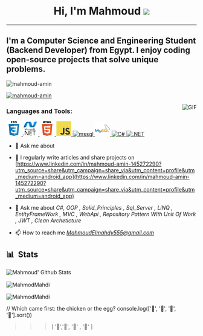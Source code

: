 
<h1 align="center">Hi, I'm Mahmoud  <img width="30px" src="https://media.tenor.com/images/3b388fe03da271d2674faf85eb7c3fcd/tenor.gif" /></h1><hr>

## I'm a Computer Science and Engineering Student (Backend Developer) from Egypt. I enjoy coding open-source projects that solve unique problems.
<p align="left"> <img src="https://komarev.com/ghpvc/?username=MahmodMahdi&label=Profile%20views&color=0e75b6&style=flat" alt="mahmoud-amin" /> </p>
<p align="left"> <a href="https://github.com/ryo-ma/github-profile-trophy"><img src="https://github-profile-trophy.vercel.app/?username=MahmodMahdi" alt="mahmoud-amin" /></a> </p>
<img align="right" alt="GIF" height="160px" src="https://media.giphy.com/media/du3J3cXyzhj75IOgvA/giphy.gif" />










<h3 align="left">Languages and Tools:</h3>
<p align="left"> <a href="https://www.w3schools.com/css/" target="_blank" rel="noreferrer"> <img src="https://raw.githubusercontent.com/devicons/devicon/master/icons/css3/css3-original-wordmark.svg" alt="css3" width="40" height="40"/> </a> <a href="https://dotnet.microsoft.com/" target="_blank" rel="noreferrer"> <img src="https://raw.githubusercontent.com/devicons/devicon/master/icons/dot-net/dot-net-original-wordmark.svg" alt="dotnet" width="40" height="40"/> </a>  <a href="https://www.w3.org/html/" target="_blank" rel="noreferrer"> <img src="https://raw.githubusercontent.com/devicons/devicon/master/icons/html5/html5-original-wordmark.svg" alt="html5" width="40" height="40"/> </a> <a href="https://developer.mozilla.org/en-US/docs/Web/JavaScript" target="_blank" rel="noreferrer"> <img src="https://raw.githubusercontent.com/devicons/devicon/master/icons/javascript/javascript-original.svg" alt="javascript" width="40" height="40"/> </a>  <a href="https://www.microsoft.com/en-us/sql-server" target="_blank" rel="noreferrer"> <img src="https://www.svgrepo.com/show/303229/microsoft-sql-server-logo.svg" alt="mssql" width="40" height="40"/> </a> <a href="https://www.mysql.com/" target="_blank" rel="noreferrer"> <img src="https://raw.githubusercontent.com/devicons/devicon/master/icons/mysql/mysql-original-wordmark.svg" alt="mysql" width="40" height="40"/> </a> 
<a href="https://learn.microsoft.com/en-us/dotnet/csharp/tour-of-csharp/" target="_blank" rel="noreferrer"> <img src="https://seeklogo.com/images/C/c-sharp-c-logo-02F17714BA-seeklogo.com.png" alt="C#" width="40" height="40"/> </a> <a href="https://dotnet.microsoft.com/en-us/download/dotnet-framework" target="_blank" rel="noreferrer"> <img src="https://upload.wikimedia.org/wikipedia/commons/thumb/e/ee/.NET_Core_Logo.svg/2048px-.NET_Core_Logo.svg.png" alt=".NET" width="40" height="40"/> </a> 
</p>
</p>

- 💬 Ask me about
- 📝 I regularly write articles and share projects on  [https://www.linkedin.com/in/mahmoud-amin-145272290?utm_source=share&utm_campaign=share_via&utm_content=profile&utm_medium=android_app](https://www.linkedin.com/in/mahmoud-amin-145272290?utm_source=share&utm_campaign=share_via&utm_content=profile&utm_medium=android_app)

- 💬 Ask me about *C#, OOP , Solid_Principles , Sql_Server , LiNQ , EntityFrameWork , MVC , WebApi , Repository Pattern With Unit Of Work , JWT , Clean Archeticture*

- 📫 How to reach me *MahmoudElmahdy555@gmail.com*

## 📊 &nbsp;Stats
![Mahmoud' Github Stats](https://github-readme-stats.vercel.app/api?username=MahmodMahdi&hide=contribs,prs&show_icons=true&bg_color=0d1116&title_color=ce09ec&text_color=a4aacb&icon_color=007ec6)

<p><img align="center" src="https://github-readme-stats.vercel.app/api/top-langs?username=MahmodMahdi&show_icons=true&locale=en&layout=compact" alt="MahmodMahdi" /></p>

<p><img align="center" src="https://github-readme-streak-stats.herokuapp.com/?user=MahmodMahdi&" alt="MahmodMahdi" /></p>

// Which came first: the chicken or the egg?
console.log(['🥚', '🐣', '🐥', '🐔'].sort())

>>> [ '🐔','🐥', '🐣' , '🥚' ]


